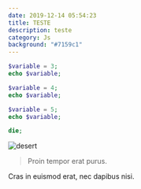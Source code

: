 ```yaml
---
date: 2019-12-14 05:54:23
title: TESTE
description: teste
category: Js
background: "#7159c1"
---
```


```php
$variable = 3;
echo $variable;

$variable = 4;
echo $variable;

$variable = 5;
echo $variable;

die;
```

![desert](/assets/img/desert.jpg)

> Proin tempor erat purus.

Cras in euismod erat, nec dapibus nisi.
